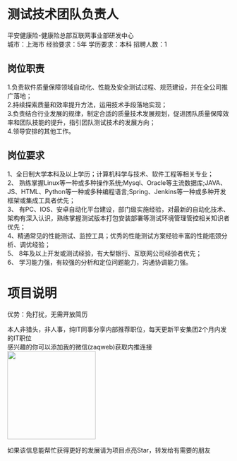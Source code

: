 # 测试技术团队负责人
平安健康险-健康险总部互联网事业部研发中心  
城市：上海市 经验要求：5年 学历要求：本科  招聘人数：1

## 岗位职责
1.负责软件质量保障领域自动化、性能及安全测试过程、规范建设，并在全公司推广落地；   
2.持续探索质量和效率提升方法，运用技术手段落地实现；   
3.负责结合行业发展的规律，制定合适的质量技术发展规划，促进团队质量保障效率和团队技能的提升，指引团队测试技术的发展方向；   
4.领导安排的其他工作。

## 岗位要求
1、全日制大学本科及以上学历；计算机科学与技术、软件工程等相关专业；   
2、 熟练掌握Linux等一种或多种操作系统;Mysql、Oracle等主流数据库;JAVA、JS、HTML、Python等一种或多种编程语言;Spring、Jenkins等一种或多种开发框架或集成工具者优先；   
3、 有PC、IOS、安卓自动化平台建设，部门级实施经验，对最新的自动化技术、架构有深入认识，熟练掌握测试版本打包安装部署等测试环境管理管控相关知识者优先；   
4、精通常见的性能测试、监控工具；优秀的性能测试方案经验丰富的性能瓶颈分析、调优经验；   
5、 8年及以上开发或测试经验，有大型银行、互联网公司经验者优先；   
6、 学习能力强，有较强的分析和定位问题能力，沟通协调能力强。

# 项目说明

优势：免打扰，无需开放简历

本人非猎头，非人事，纯IT同事分享内部推荐职位，每天更新平安集团2个月内发的IT职位  
感兴趣的你可以添加我的微信(zaqweb)获取内推连接  
<img src="https://github.com/zaqweb/PA-IT-JOBS/blob/master/WechatICode.jpeg"  height="200" width="200">

如果该信息能帮忙获得更好的发展请为项目点亮Star，转发给有需要的朋友





